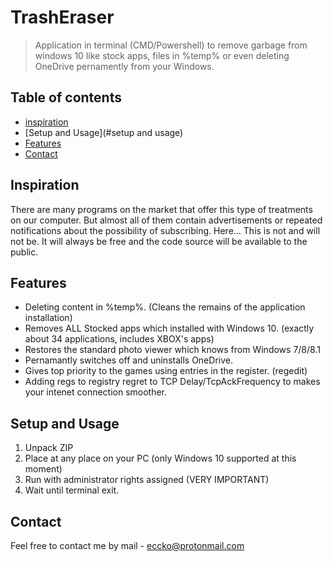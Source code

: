 # TrashEraser
> Application in terminal (CMD/Powershell) to remove garbage from windows 10 like stock apps, files in %temp% or even deleting OneDrive pernamently from your Windows.

## Table of contents
* [inspiration](#inspiration)
* [Setup and Usage](#setup and usage)
* [Features](#features)
* [Contact](#contact)

## Inspiration

There are many programs on the market that offer this type of treatments on our computer. But almost all of them contain advertisements or repeated notifications about the possibility of subscribing. Here... This is not and will not be. It will always be free and the code source will be available to the public.

## Features

* Deleting content in %temp%. (Cleans the remains of the application installation)
* Removes ALL Stocked apps which installed with Windows 10. (exactly about 34 applications, includes XBOX's apps)
* Restores the standard photo viewer which knows from Windows 7/8/8.1
* Pernamantly switches off and uninstalls OneDrive.
* Gives top priority to the games using entries in the register. (regedit)
* Adding regs to registry regret to TCP Delay/TcpAckFrequency to makes your intenet connection smoother.

## Setup and Usage

1. Unpack ZIP
2. Place at any place on your PC (only Windows 10 supported at this moment)
3. Run with administrator rights assigned (VERY IMPORTANT)
4. Wait until terminal exit.

## Contact

Feel free to contact me by mail - eccko@protonmail.com
